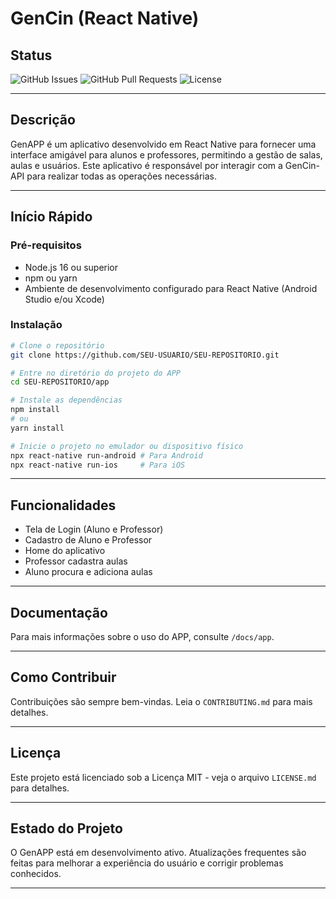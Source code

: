 # GenCin (React Native)

## Status
![GitHub Issues](https://img.shields.io/github/issues/CHMFC/GenCin-APP)
![GitHub Pull Requests](https://img.shields.io/github/issues-pr/CHMFC/GenCin-APP)
![License](https://img.shields.io/github/license/CHMFC/GenCin-APP)

---

## Descrição
GenAPP é um aplicativo desenvolvido em React Native para fornecer uma interface amigável para alunos e professores, permitindo a gestão de salas, aulas e usuários. Este aplicativo é responsável por interagir com a GenCin-API para realizar todas as operações necessárias.

---

## Início Rápido
### Pré-requisitos
- Node.js 16 ou superior
- npm ou yarn
- Ambiente de desenvolvimento configurado para React Native (Android Studio e/ou Xcode)

### Instalação
```bash
# Clone o repositório
git clone https://github.com/SEU-USUARIO/SEU-REPOSITORIO.git

# Entre no diretório do projeto do APP
cd SEU-REPOSITORIO/app

# Instale as dependências
npm install
# ou
yarn install

# Inicie o projeto no emulador ou dispositivo físico
npx react-native run-android # Para Android
npx react-native run-ios     # Para iOS
```

---

## Funcionalidades
- Tela de Login (Aluno e Professor)
- Cadastro de Aluno e Professor
- Home do aplicativo
- Professor cadastra aulas
- Aluno procura e adiciona aulas

---

## Documentação
Para mais informações sobre o uso do APP, consulte `/docs/app`.

---

## Como Contribuir
Contribuições são sempre bem-vindas. Leia o `CONTRIBUTING.md` para mais detalhes.

---

## Licença
Este projeto está licenciado sob a Licença MIT - veja o arquivo `LICENSE.md` para detalhes.

---

## Estado do Projeto
O GenAPP está em desenvolvimento ativo. Atualizações frequentes são feitas para melhorar a experiência do usuário e corrigir problemas conhecidos.

---
